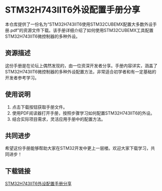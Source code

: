 # STM32H743IIT6外设配置手册分享

本仓库提供了一份名为“STM32H743IIT6使用STM32CUBEMX配置大多数外设手册.pdf”的资源文件下载。该手册详细介绍了如何使用STM32CUBEMX工具配置STM32H743IIT6微控制器的多种外设。

## 资源描述

这份手册是在论坛上偶然发现的，由一位资深开发者分享。手册内容详实，涵盖了STM32H743IIT6微控制器的多种外设配置方法，非常适合初学者和有一定基础的开发者参考学习。

## 使用说明

1. 点击下载按钮获取手册文件。
2. 使用PDF阅读器打开手册，按照步骤学习如何配置STM32H743IIT6的外设。
3. 结合实际项目需求，灵活应用手册中的配置方法。

## 共同进步

希望这份手册能够帮助大家在STM32开发中更上一层楼。欢迎大家下载学习，共同进步！

## 下载链接

[STM32H743IIT6外设配置手册分享](https://pan.quark.cn/s/869af3008174)